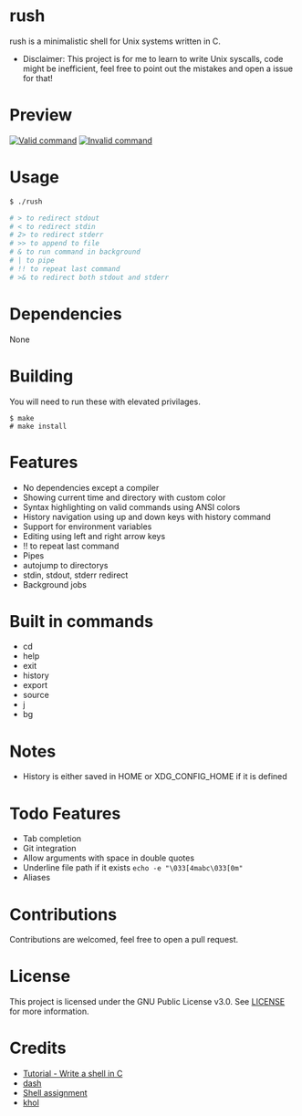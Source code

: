 # rush
rush is a minimalistic shell for Unix systems written in C.

* Disclaimer: This project is for me to learn to write Unix syscalls, code might be inefficient, feel free to point out the mistakes and open a issue for that!

# Preview
[![Valid command](https://r2.e-z.host/3c62bb3a-a8a9-43f6-afd6-553646f51dc4/aqnpvvud.png)]()
[![Invalid command](https://r2.e-z.host/3c62bb3a-a8a9-43f6-afd6-553646f51dc4/xf80dq0b.png)]()

# Usage
```sh
$ ./rush

# > to redirect stdout
# < to redirect stdin
# 2> to redirect stderr
# >> to append to file
# & to run command in background
# | to pipe
# !! to repeat last command
# >& to redirect both stdout and stderr
```

# Dependencies
None

# Building
You will need to run these with elevated privilages.
```
$ make
# make install
```

# Features
- No dependencies except a compiler
- Showing current time and directory with custom color
- Syntax highlighting on valid commands using ANSI colors
- History navigation using up and down keys with history command
- Support for environment variables
- Editing using left and right arrow keys
- !! to repeat last command
- Pipes
- autojump to directorys
- stdin, stdout, stderr redirect
- Background jobs

# Built in commands
- cd
- help
- exit
- history
- export
- source
- j
- bg

# Notes
- History is either saved in HOME or XDG_CONFIG_HOME if it is defined

# Todo Features
- Tab completion
- Git integration
- Allow arguments with space in double quotes
- Underline file path if it exists `echo -e "\033[4mabc\033[0m"`
- Aliases

# Contributions
Contributions are welcomed, feel free to open a pull request.

# License
This project is licensed under the GNU Public License v3.0. See [LICENSE](https://github.com/night0721/rush/blob/master/LICENSE) for more information.

# Credits
- [Tutorial - Write a shell in C](https://brennan.io/2015/01/16/write-a-shell-in-c/)
- [dash](https://github.com/danishprakash/dash)
- [Shell assignment](https://www.cs.cornell.edu/courses/cs414/2004su/homework/shell/shell.html)
- [khol](https://github.com/SanketDG/khol/)
